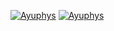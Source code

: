 [![Ayuphys](https://img.shields.io/endpoint?url=https%3A%2F%2Fatcoder-badges.now.sh%2Fapi%2Fatcoder%2Fjson%2FAyuphys)](https://atcoder.jp/users/Ayuphys)
[![Ayuphys](https://img.shields.io/endpoint?url=https%3A%2F%2Fatcoder-badges.now.sh%2Fapi%2Fcodeforces%2Fjson%2FAyuphys)](https://codeforces.com/profile/Ayuphys)
